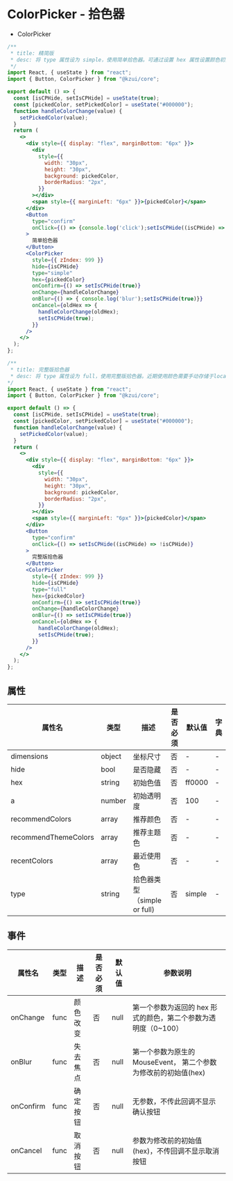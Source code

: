 # ColorPicker - 拾色器

- ColorPicker

```jsx
/**
 * title: 精简版
 * desc: 将 type 属性设为 simple，使用简单拾色器。可通过设置 hex 属性设置颜色初始值
 */
import React, { useState } from "react";
import { Button, ColorPicker } from "@kzui/core";

export default () => {
  const [isCPHide, setIsCPHide] = useState(true);
  const [pickedColor, setPickedColor] = useState("#000000");
  function handleColorChange(value) {
    setPickedColor(value);
  }
  return (
    <>
      <div style={{ display: "flex", marginBottom: "6px" }}>
        <div
          style={{
            width: "30px",
            height: "30px",
            background: pickedColor,
            borderRadius: "2px",
          }}
        ></div>
        <span style={{ marginLeft: "6px" }}>{pickedColor}</span>
      </div>
      <Button
        type="confirm"
        onClick={() => {console.log('click');setIsCPHide((isCPHide) => !isCPHide)}}
      >
        简单拾色器
      </Button>
      <ColorPicker
        style={{ zIndex: 999 }}
        hide={isCPHide}
        type="simple"
        hex={pickedColor}
        onConfirm={() => setIsCPHide(true)}
        onChange={handleColorChange}
        onBlur={() => { console.log('blur');setIsCPHide(true)}}
        onCancel={oldHex => {
          handleColorChange(oldHex);
          setIsCPHide(true);
        }}
      />
    </>
  );
};
```

```jsx
/**
 * title: 完整版拾色器
 * desc: 将 type 属性设为 full，使用完整版拾色器。近期使用颜色需要手动存储于localStorage
*/
import React, { useState } from "react";
import { Button, ColorPicker } from "@kzui/core";

export default () => {
  const [isCPHide, setIsCPHide] = useState(true);
  const [pickedColor, setPickedColor] = useState("#000000");
  function handleColorChange(value) {
    setPickedColor(value);
  }
  return (
    <>
      <div style={{ display: "flex", marginBottom: "6px" }}>
        <div
          style={{
            width: "30px",
            height: "30px",
            background: pickedColor,
            borderRadius: "2px",
          }}
        ></div>
        <span style={{ marginLeft: "6px" }}>{pickedColor}</span>
      </div>
      <Button
        type="confirm"
        onClick={() => setIsCPHide((isCPHide) => !isCPHide)}
      >
        完整版拾色器
      </Button>
      <ColorPicker
        style={{ zIndex: 999 }}
        hide={isCPHide}
        type="full"
        hex={pickedColor}
        onConfirm={() => setIsCPHide(true)}
        onChange={handleColorChange}
        onBlur={() => setIsCPHide(true)}
        onCancel={oldHex => {
          handleColorChange(oldHex);
          setIsCPHide(true);
        }}
      />
    </>
  );
};
```

## 属性

| 属性名               | 类型   | 描述                        | 是否必须 | 默认值 | 字典 |
| -------------------- | ------ | --------------------------- | -------- | ------ | ---- |
| dimensions           | object | 坐标尺寸                    | 否       | -      | -    |
| hide                 | bool   | 是否隐藏                    | 否       | -      | -    |
| hex                  | string | 初始色值                    | 否       | ff0000 | -    |
| a                    | number | 初始透明度                  | 否       | 100    | -    |
| recommendColors      | array  | 推荐颜色                    | 否       | -      | -    |
| recommendThemeColors | array  | 推荐主题色                  | 否       | -      | -    |
| recentColors         | array  | 最近使用色                  | 否       | -      | -    |
| type                 | string | 拾色器类型（simple or full) | 否       | simple | -    |

## 事件

| 属性名    | 类型 | 描述     | 是否必须 | 默认值 | 参数说明                                                        |
| --------- | ---- | -------- | -------- | ------ | --------------------------------------------------------------- |
| onChange  | func | 颜色改变 | 否       | null   | 第一个参数为返回的 hex 形式的颜色，第二个参数为透明度（0~100）  |
| onBlur    | func | 失去焦点 | 否       | null   | 第一个参数为原生的 MouseEvent， 第二个参数为修改前的初始值(hex) |
| onConfirm | func | 确定按钮 | 否       | null   | 无参数，不传此回调不显示确认按钮                                |
| onCancel  | func | 取消按钮 | 否       | null   | 参数为修改前的初始值(hex)，不传回调不显示取消按钮               |
